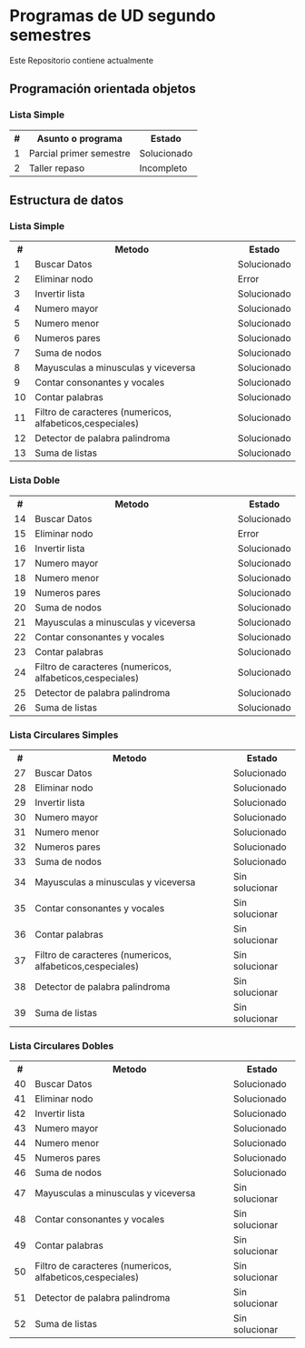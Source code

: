 <h1>Programas de UD segundo semestres</h1>
<p>Este Repositorio contiene actualmente</p>
<h2>Programación orientada objetos</h2>
<table>
    <thead><h3>Lista Simple</h3></thead>
    <tbody>
        <tr>
            <th>#</th>
            <th>Asunto o programa</th>
            <th>Estado</th>
        </tr>
        <tr><td>1</td><td>Parcial primer semestre</td><td>Solucionado</td></tr> 
        <tr><td>2</td><td>Taller repaso</td><td>Incompleto</td></tr> 
    </tbody>
</table>
<h2>Estructura de datos</h2>
<table>
    <thead><h3>Lista Simple</h3></thead>
    <tbody>
        <tr>
            <th>#</th>
            <th>Metodo</th>
            <th>Estado</th>
        </tr>
        <tr><td>1</td><td>Buscar Datos </td><td>Solucionado</td></tr> 
        <tr><td>2</td><td>Eliminar nodo </td><td>Error</td></tr> 
        <tr><td>3</td><td>Invertir lista</td><td>Solucionado</td></tr> 
        <tr><td>4</td><td>Numero mayor </td><td>Solucionado</td></tr> 
        <tr><td>5</td><td>Numero menor </td><td>Solucionado</td></tr> 
        <tr><td>6</td><td>Numeros pares </td><td>Solucionado</td></tr> 
        <tr><td>7</td><td>Suma de nodos</td><td>Solucionado</td></tr> 
        <tr><td>8</td><td>Mayusculas a minusculas y viceversa </td><td>Solucionado</td></tr> 
        <tr><td>9</td><td>Contar consonantes y vocales </td><td>Solucionado</td></tr> 
        <tr><td>10</td><td>Contar palabras</td><td>Solucionado</td></tr> 
        <tr><td>11</td><td>Filtro de caracteres (numericos, alfabeticos,cespeciales)</td><td>Solucionado</td></tr> 
        <tr><td>12</td><td>Detector de palabra palindroma</td><td>Solucionado</td></tr> 
        <tr><td>13</td><td>Suma de listas</td><td>Solucionado</td></tr> 
    </tbody>
</table>
<table>
    <thead><h3>Lista Doble</h3></thead>
    <tbody>
        <tr>
            <th>#</th>
            <th>Metodo</th>
            <th>Estado</th>
        </tr>
        <tr><td>14</td><td>Buscar Datos </td><td>Solucionado</td></tr> 
        <tr><td>15</td><td>Eliminar nodo </td><td>Error</td></tr> 
        <tr><td>16</td><td>Invertir lista</td><td>Solucionado</td></tr> 
        <tr><td>17</td><td>Numero mayor </td><td>Solucionado</td></tr> 
        <tr><td>18</td><td>Numero menor </td><td>Solucionado</td></tr> 
        <tr><td>19</td><td>Numeros pares </td><td>Solucionado</td></tr> 
        <tr><td>20</td><td>Suma de nodos</td><td>Solucionado</td></tr> 
        <tr><td>21</td><td>Mayusculas a minusculas y viceversa </td><td>Solucionado</td></tr> 
        <tr><td>22</td><td>Contar consonantes y vocales </td><td>Solucionado</td></tr> 
        <tr><td>23</td><td>Contar palabras</td><td>Solucionado</td></tr> 
        <tr><td>24</td><td>Filtro de caracteres (numericos, alfabeticos,cespeciales)</td><td>Solucionado</td></tr> 
        <tr><td>25</td><td>Detector de palabra palindroma</td><td>Solucionado</td></tr> 
        <tr><td>26</td><td>Suma de listas</td><td>Solucionado</td></tr> 
    </tbody>
</table>
<table>
    <thead><h3>Lista Circulares Simples</h3></thead>
    <tbody>
        <tr>
            <th>#</th>
            <th>Metodo</th>
            <th>Estado</th>
        </tr>
        <tr><td>27</td><td>Buscar Datos </td><td>Solucionado</td></tr> 
        <tr><td>28</td><td>Eliminar nodo </td><td>Solucionado</td></tr> 
        <tr><td>29</td><td>Invertir lista</td><td>Solucionado</td></tr> 
        <tr><td>30</td><td>Numero mayor </td><td>Solucionado</td></tr> 
        <tr><td>31</td><td>Numero menor </td><td>Solucionado</td></tr> 
        <tr><td>32</td><td>Numeros pares </td><td>Solucionado</td></tr> 
        <tr><td>33</td><td>Suma de nodos</td><td>Solucionado</td></tr> 
        <tr><td>34</td><td>Mayusculas a minusculas y viceversa </td><td>Sin solucionar</td></tr> 
        <tr><td>35</td><td>Contar consonantes y vocales </td><td>Sin solucionar</td></tr> 
        <tr><td>36</td><td>Contar palabras</td><td>Sin solucionar</td></tr> 
        <tr><td>37</td><td>Filtro de caracteres (numericos, alfabeticos,cespeciales)</td><td>Sin solucionar</td></tr> 
        <tr><td>38</td><td>Detector de palabra palindroma</td><td>Sin solucionar</td></tr> 
        <tr><td>39</td><td>Suma de listas</td><td>Sin solucionar</td></tr> 
    </tbody>
</table>
<table>
    <thead><h3>Lista Circulares Dobles</h3></thead>
    <tbody>
        <tr>
            <th>#</th>
            <th>Metodo</th>
            <th>Estado</th>
        </tr>
        <tr><td>40</td><td>Buscar Datos </td><td>Solucionado</td></tr> 
        <tr><td>41</td><td>Eliminar nodo </td><td>Solucionado</td></tr> 
        <tr><td>42</td><td>Invertir lista</td><td>Solucionado</td></tr> 
        <tr><td>43</td><td>Numero mayor </td><td>Solucionado</td></tr> 
        <tr><td>44</td><td>Numero menor </td><td>Solucionado</td></tr> 
        <tr><td>45</td><td>Numeros pares </td><td>Solucionado</td></tr> 
        <tr><td>46</td><td>Suma de nodos</td><td>Solucionado</td></tr> 
        <tr><td>47</td><td>Mayusculas a minusculas y viceversa </td><td>Sin solucionar</td></tr> 
        <tr><td>48</td><td>Contar consonantes y vocales </td><td>Sin solucionar</td></tr> 
        <tr><td>49</td><td>Contar palabras</td><td>Sin solucionar</td></tr> 
        <tr><td>50</td><td>Filtro de caracteres (numericos, alfabeticos,cespeciales)</td><td>Sin solucionar</td></tr> 
        <tr><td>51</td><td>Detector de palabra palindroma</td><td>Sin solucionar</td></tr> 
        <tr><td>52</td><td>Suma de listas</td><td>Sin solucionar</td></tr> 
    </tbody>
</table>